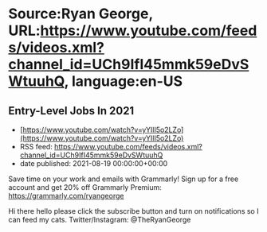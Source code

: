 # Source:Ryan George, URL:https://www.youtube.com/feeds/videos.xml?channel_id=UCh9IfI45mmk59eDvSWtuuhQ, language:en-US

## Entry-Level Jobs In 2021
 - [https://www.youtube.com/watch?v=yYIlI5o2LZo](https://www.youtube.com/watch?v=yYIlI5o2LZo)
 - RSS feed: https://www.youtube.com/feeds/videos.xml?channel_id=UCh9IfI45mmk59eDvSWtuuhQ
 - date published: 2021-08-19 00:00:00+00:00

Save time on your work and emails with Grammarly! Sign up for a free account and get 20% off Grammarly Premium: https://grammarly.com/ryangeorge

Hi there hello please click the subscribe button and turn on notifications so I can feed my cats.
Twitter/Instagram: @TheRyanGeorge

